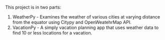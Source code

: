 This project is in two parts:

  1. WeatherPy - Examines the weather of various cities at varying distance from the equator using Citypy and OpenWeatehrMap API.  
  2. VacationPy - A simply vacation planning app that uses weather data to find 10 or less locations for a vacation.
